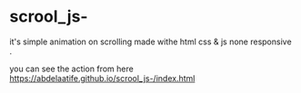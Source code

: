 # scrool_js-
it's simple animation on scrolling made withe html css & js none responsive  .


 you can see the action from here
 https://abdelaatife.github.io/scrool_js-/index.html
